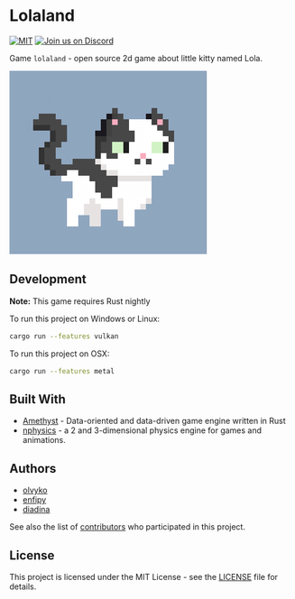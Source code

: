 # Lolaland
[![MIT][s1]][li] [![Join us on Discord][s2]][di]

[s1]: https://img.shields.io/badge/license-MIT-blue.svg
[s2]: https://img.shields.io/discord/471739116208259074.svg?logo=discord
[li]: COPYING
[di]: https://discord.gg/WUvJjsk

Game `lolaland` - open source 2d game about little kitty named Lola.

![Lola The Cat :D](assets/textures/lola_the_cat.png?raw=true "Lola The Cat :D")

## Development

**Note:** This game requires Rust nightly

To run this project on Windows or Linux:

```bash
cargo run --features vulkan
```

To run this project on OSX:

```bash
cargo run --features metal
```

## Built With

- [Amethyst](https://github.com/amethyst/amethyst) - Data-oriented and data-driven game engine written in Rust
- [nphysics](https://github.com/rustsim/nphysics) - a 2 and 3-dimensional physics engine for games and animations.

## Authors

- [olvyko](https://github.com/olvyko)
- [enfipy](https://github.com/enfipy)
- [diadina](https://github.com/diadina)

See also the list of [contributors](https://github.com/olvyko/lolaland/contributors) who participated in this project.

## License

This project is licensed under the MIT License - see the [LICENSE](docs/LICENSE) file for details.
